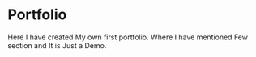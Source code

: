 # Portfolio
Here I  have created  My own first portfolio. Where I have mentioned Few section and It is Just a Demo. 
